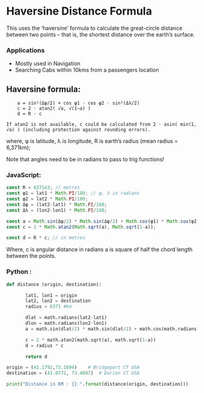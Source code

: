 # Haversine Distance Formula

This uses the ‘haversine’ formula to calculate the great-circle distance between two points – that is, the shortest distance over the earth’s surface.

### Applications
- Mostly used in Navigation
- Searching Cabs within 10kms from a passengers location

## Haversine formula:
```
	a = sin²(Δφ/2) + cos φ1 ⋅ cos φ2 ⋅ sin²(Δλ/2)
    c = 2 ⋅ atan2( √a, √(1−a) )
    d = R ⋅ c
```

    If atan2 is not available, c could be calculated from 2 ⋅ asin( min(1, √a) ) (including protec­tion against rounding errors).

where,
φ is latitude, λ is longitude, R is earth’s radius (mean radius = 6,371km);

Note that angles need to be in radians to pass to trig functions!

### JavaScript:

```js
const R = 6371e3; // metres
const φ1 = lat1 * Math.PI/180; // φ, λ in radians
const φ2 = lat2 * Math.PI/180;
const Δφ = (lat2-lat1) * Math.PI/180;
const Δλ = (lon2-lon1) * Math.PI/180;

const a = Math.sin(Δφ/2) * Math.sin(Δφ/2) + Math.cos(φ1) * Math.cos(φ2) * Math.sin(Δλ/2) * Math.sin(Δλ/2);
const c = 2 * Math.atan2(Math.sqrt(a), Math.sqrt(1-a));

const d = R * c; // in metres
```

Where, c is angular distance in radians
       a is square of half the chord length between the points.


### Python :

```python
def distance (origin, destination):

       lat1, lon1 = origin
       lat2, lon2 = destination
       radius = 6371 #km

       dlat = math.radians(lat2-lat1)
       dlon = math.radians(lon2-lon1)
       a = math.sin(dlat/2) * math.sin(dlat/2) + math.cos(math.radians(lat1)) * math.cos(math.radians(lat2)) * math.sin((dlon/2)) * math.sin(dlon/2)

       c = 2 * math.atan2(math.sqrt(a), math.sqrt(1-a))
       d = radius * c

       return d

origin = (41.1792,73.1894)    # Bridgeport CT USA
destination = (41.0772, 73.4687)  # Darien CT USA

print("Distance in KM : {} ".format(distance(origin, destination)))
```
